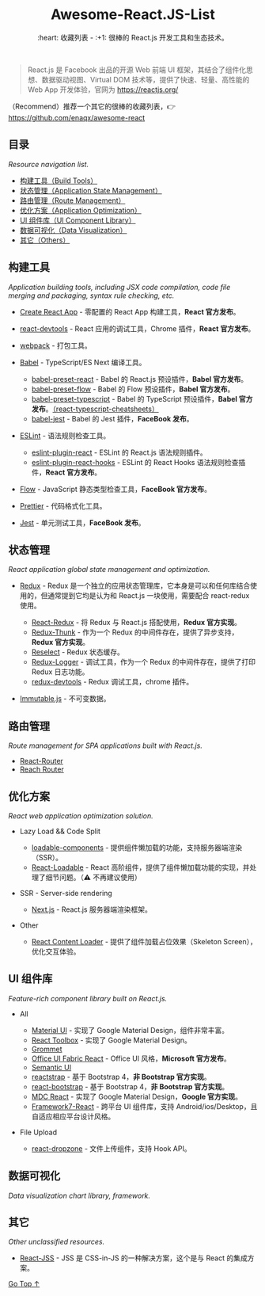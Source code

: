 <div align="center">
  <h1>Awesome-React.JS-List</h1>

  <p>:heart: 收藏列表 - :+1: 很棒的 React.js 开发工具和生态技术。</p>
</div>

<br />

> React.js 是 Facebook 出品的开源 Web 前端 UI 框架，其结合了组件化思想、数据驱动视图、Virtual DOM 技术等，提供了快速、轻量、高性能的 Web App 开发体验，官网为 https://reactjs.org/

（Recommend）推荐一个其它的很棒的收藏列表，:point_right: https://github.com/enaqx/awesome-react

## 目录

*Resource navigation list.*

- [构建工具（Build Tools）](#构建工具)
- [状态管理（Application State Management）](#状态管理)
- [路由管理（Route Management）](#路由管理)
- [优化方案（Application Optimization）](#优化方案)
- [UI 组件库（UI Component Library）](#ui-组件库)
- [数据可视化（Data Visualization）](#数据可视化)
- [其它（Others）](#其它)

## 构建工具

*Application building tools, including JSX code compilation, code file merging and packaging, syntax rule checking, etc.*

- [Create React App](https://create-react-app.dev/) - 零配置的 React App 构建工具，**React 官方发布**。
- [react-devtools](https://github.com/facebook/react-devtools) - React 应用的调试工具，Chrome 插件，**React 官方发布**。

- [webpack](https://webpack.js.org/) - 打包工具。

- [Babel](https://babeljs.io/) - TypeScript/ES Next 编译工具。
  - [babel-preset-react](https://github.com/babel/babel/tree/master/packages/babel-preset-react) - Babel 的 React.js 预设插件，**Babel 官方发布**。
  - [babel-preset-flow](https://github.com/babel/babel/tree/master/packages/babel-preset-flow) - Babel 的 Flow 预设插件，**Babel 官方发布**。
  - [babel-preset-typescript](https://github.com/babel/babel/tree/master/packages/babel-preset-typescript) - Babel 的 TypeScript 预设插件，**Babel 官方发布**。[（react-typescript-cheatsheets）](https://github.com/typescript-cheatsheets/react-typescript-cheatsheet)
  - [babel-jest](https://github.com/facebook/jest/tree/master/packages/babel-jest) - Babel 的 Jest 插件，**FaceBook 发布**。
  
- [ESLint](https://eslint.org/) - 语法规则检查工具。
  - [eslint-plugin-react](https://github.com/yannickcr/eslint-plugin-react) - ESLint 的 React.js 语法规则插件。
  - [eslint-plugin-react-hooks](https://github.com/facebook/react/tree/master/packages/eslint-plugin-react-hooks) - ESLint 的 React Hooks 语法规则检查插件，**React 官方发布**。
  
- [Flow](https://flow.org/) - JavaScript 静态类型检查工具，**FaceBook 官方发布**。
- [Prettier](https://prettier.io/) - 代码格式化工具。
- [Jest](https://jestjs.io/) - 单元测试工具，**FaceBook 发布**。

## 状态管理

*React application global state management and optimization.*

- [Redux](https://redux.js.org/) - Redux 是一个独立的应用状态管理库，它本身是可以和任何库结合使用的，但通常提到它均是认为和 React.js 一块使用，需要配合 react-redux 使用。
  - [React-Redux](https://react-redux.js.org/) - 将 Redux 与 React.js 搭配使用，**Redux 官方实现**。
  - [Redux-Thunk](https://github.com/reduxjs/redux-thunk) - 作为一个 Redux 的中间件存在，提供了异步支持，**Redux 官方实现**。
  - [Reselect](https://github.com/reduxjs/reselect) - Redux 状态缓存。
  - [Redux-Logger](https://github.com/LogRocket/redux-logger) - 调试工具，作为一个 Redux 的中间件存在，提供了打印 Redux 日志功能。
  - [redux-devtools](https://github.com/reduxjs/redux-devtools) - Redux 调试工具，chrome 插件。
  
- [Immutable.js](https://immutable-js.github.io/immutable-js/) - 不可变数据。

## 路由管理

*Route management for SPA applications built with React.js.*

- [React-Router](https://reacttraining.com/react-router/)
- [Reach Router](https://reach.tech/router)

## 优化方案

*React web application optimization solution.*

- Lazy Load && Code Split
  - [loadable-components](https://www.smooth-code.com/open-source/loadable-components/) - 提供组件懒加载的功能，支持服务器端渲染（SSR）。
  - [React-Loadable](https://github.com/jamiebuilds/react-loadable) - React 高阶组件，提供了组件懒加载功能的实现，并处理了细节问题。（:warning: 不再建议使用）

- SSR - Server-side rendering
  - [Next.js](https://nextjs.org) - React.js 服务器端渲染框架。
  
- Other
  - [React Content Loader](https://github.com/danilowoz/react-content-loader) - 提供了组件加载占位效果（Skeleton Screen），优化交互体验。

## UI 组件库

*Feature-rich component library built on React.js.*

- All
  - [Material UI](https://material-ui.com/) - 实现了 Google Material Design，组件非常丰富。
  - [React Toolbox](http://react-toolbox.io/) - 实现了 Google Material Design。
  - [Grommet](https://v2.grommet.io/)
  - [Office UI Fabric React](https://developer.microsoft.com/en-us/fabric) - Office UI 风格，**Microsoft 官方发布**。
  - [Semantic UI](https://react.semantic-ui.com/)
  - [reactstrap](https://reactstrap.github.io/) - 基于 Bootstrap 4，**非 Bootstrap 官方实现**。
  - [react-bootstrap](https://github.com/react-bootstrap/react-bootstrap) - 基于 Bootstrap 4，**非 Bootstrap 官方实现**。
  - [MDC React](https://github.com/material-components/material-components-web-react) - 实现了 Google Material Design，**Google 官方实现**。
  - [Framework7-React](https://framework7.io/react/) - 跨平台 UI 组件库，支持 Android/ios/Desktop，且自适应相应平台设计风格。

- File Upload
  - [react-dropzone](https://react-dropzone.js.org/) - 文件上传组件，支持 Hook API。

## 数据可视化

*Data visualization chart library, framework.*

## 其它

*Other unclassified resources.*

- [React-JSS](https://cssinjs.org/react-jss) - JSS 是 CSS-in-JS 的一种解决方案，这个是与 React 的集成方案。

[Go Top ↑](#awesome-reactjs-list)
